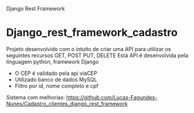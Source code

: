 ﻿Django Rest Framework
# Django_rest_framework_cadastro

Projeto desenvolvido com o intuíto de criar uma API para utilizar os seguintes recursos GET, POST PUT, DELETE
Está API é desenvolvida pela linguagem python, framework Django

* O CEP é validado pela api viaCEP
* Utilizado banco de dados MySQL
* Filtro por id, nome completo e cpf



Sistema com melhorias: https://github.com/Lucas-Fagundes-Nunes/Cadastro_clientes_django_rest_framework
